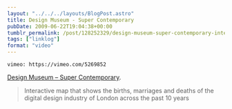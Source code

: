 ```yaml
---
layout: "../../../layouts/BlogPost.astro"
title: Design Museum - Super Contemporary
pubDate: 2009-06-22T19:04:38+00:00
tumblr_permalink: /post/128252329/design-museum-super-contemporary-interactive
tags: ["linklog"]
format: "video"
---
```


`vimeo: https://vimeo.com/5269852`

[Design Museum &#8211; Super Contemporary][1].

> Interactive map that shows the births, marriages and deaths of the digital design industry of London across the past 10 years

[1]: https://vimeo.com/5269852
